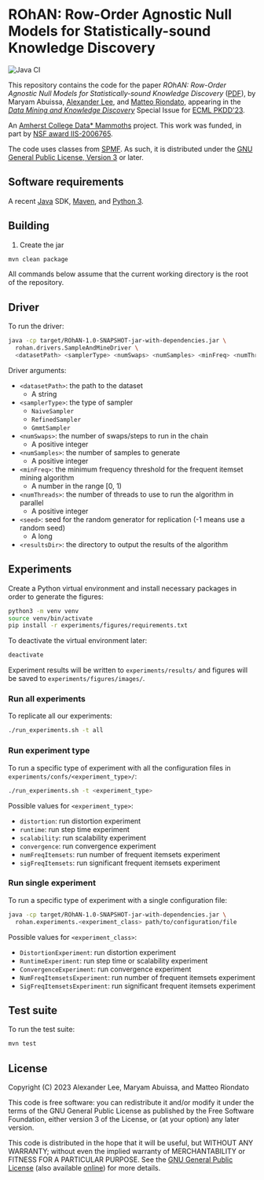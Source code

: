 # ROhAN: Row-Order Agnostic Null Models for Statistically-sound Knowledge Discovery

![Java
CI](https://github.com/acdmammoths/ROhAN-code/actions/workflows/JavaCI.yml/badge.svg)

This repository contains the code for the paper *ROhAN: Row-Order Agnostic Null
Models for Statistically-sound Knowledge
Discovery* ([PDF](AbuissaEtAl-ROhAN-DMKD23.pdf)), by Maryam Abuissa, [Alexander
Lee](https://www.alexanderwlee.com), and [Matteo
Riondato](https://matteo.rionda.to), appearing in the [*Data Mining and
Knowledge Discovery*](https://www.springer.com/journal/10618) Special Issue for
[ECML PKDD'23](https://2023.ecmlpkdd.org).

An [Amherst College Data* Mammoths](https://acdmammoths.github.io) project. This
work was funded, in part by [NSF award
IIS-2006765](https://www.nsf.gov/awardsearch/showAward?AWD_ID=2006765).

The code uses classes from [SPMF](http://www.philippe-fournier-viger.com/spmf/).
As such, it is distributed under the [GNU General Public License, Version
3](LICENSE) or later.

## Software requirements

A recent [Java](https://www.java.com/en/) SDK,
[Maven](https://maven.apache.org/), and [Python 3](https://www.python.org/).

## Building

1. Create the jar

```sh
mvn clean package
```

All commands below assume that the current working directory is the root of the
repository.

## Driver

To run the driver:

```sh
java -cp target/ROhAN-1.0-SNAPSHOT-jar-with-dependencies.jar \
  rohan.drivers.SampleAndMineDriver \
  <datasetPath> <samplerType> <numSwaps> <numSamples> <minFreq> <numThreads> <seed> <resultsDir>
```

Driver arguments:

- `<datasetPath>`: the path to the dataset
  - A string
- `<samplerType>`: the type of sampler
  - `NaiveSampler`
  - `RefinedSampler`
  - `GmmtSampler`
- `<numSwaps>`: the number of swaps/steps to run in the chain
  - A positive integer
- `<numSamples>`: the number of samples to generate
  - A positive integer
- `<minFreq>`: the minimum frequency threshold for the frequent itemset mining
  algorithm
  - A number in the range [0, 1)
- `<numThreads>`: the number of threads to use to run the algorithm in parallel
  - A positive integer
- `<seed>`: seed for the random generator for replication (-1 means use a random seed)
  - A long
- `<resultsDir>`: the directory to output the results of the algorithm

## Experiments

Create a Python virtual environment and install necessary packages in order to
generate the figures:

```sh
python3 -m venv venv
source venv/bin/activate
pip install -r experiments/figures/requirements.txt
```

To deactivate the virtual environment later:

```sh
deactivate
```

Experiment results will be written to `experiments/results/` and figures will be
saved to `experiments/figures/images/`.

### Run all experiments

To replicate all our experiments:

```sh
./run_experiments.sh -t all
```

### Run experiment type

To run a specific type of experiment with all the configuration files in
`experiments/confs/<experiment_type>/`:

```sh
./run_experiments.sh -t <experiment_type>
```

Possible values for `<experiment_type>`:

- `distortion`: run distortion experiment
- `runtime`: run step time experiment
- `scalability`: run scalability experiment
- `convergence`: run convergence experiment
- `numFreqItemsets`: run number of frequent itemsets experiment
- `sigFreqItemsets`: run significant frequent itemsets experiment

### Run single experiment

To run a specific type of experiment with a single configuration file:

```sh
java -cp target/ROhAN-1.0-SNAPSHOT-jar-with-dependencies.jar \
  rohan.experiments.<experiment_class> path/to/configuration/file
```

Possible values for `<experiment_class>`:

- `DistortionExperiment`: run distortion experiment
- `RuntimeExperiment`: run step time or scalability experiment
- `ConvergenceExperiment`: run convergence experiment
- `NumFreqItemsetsExperiment`: run number of frequent itemsets experiment
- `SigFreqItemsetsExperiment`: run significant frequent itemsets experiment

## Test suite

To run the test suite:

```sh
mvn test
```

## License

Copyright (C) 2023 Alexander Lee, Maryam Abuissa, and Matteo Riondato

This code is free software: you can redistribute it and/or modify it under the
terms of the GNU General Public License as published by the Free Software
Foundation, either version 3 of the License, or (at your option) any later
version.

This code is distributed in the hope that it will be useful, but WITHOUT ANY
WARRANTY; without even the implied warranty of MERCHANTABILITY or FITNESS FOR A
PARTICULAR PURPOSE.  See the [GNU General Public License](./LICENSE) (also
available [online](https://www.gnu.org/licenses/gpl-3.0.en.html)) for more
details.
